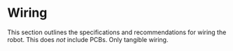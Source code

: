 # Wiring

This section outlines the specifications and recommendations for wiring the robot. This does *not* include PCBs. Only tangible wiring.
